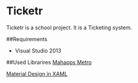 # Ticketr
Ticketr is a school project. It is a Ticketing system.

##Requirements
* Visual Studio 2013

##Used Librarires
[Mahapps Metro](http://mahapps.com/)

[Material Design in XAML](http://materialdesigninxaml.net/)



